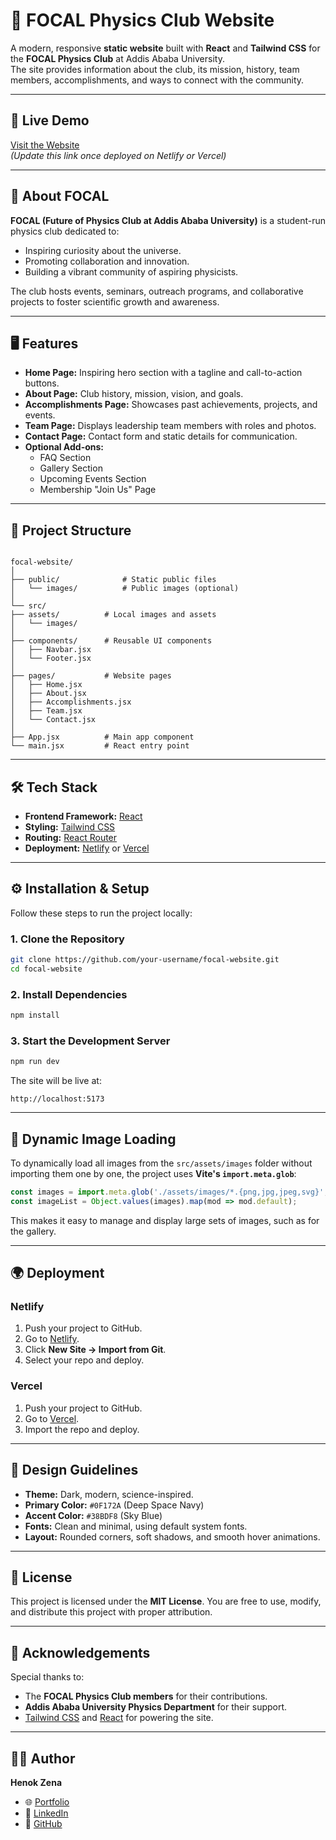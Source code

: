 
# 🌌 FOCAL Physics Club Website

A modern, responsive **static website** built with **React** and **Tailwind CSS** for the **FOCAL Physics Club** at Addis Ababa University.  
The site provides information about the club, its mission, history, team members, accomplishments, and ways to connect with the community.

---

## 🚀 Live Demo
[Visit the Website](https://your-deployment-link.com)  
*(Update this link once deployed on Netlify or Vercel)*

---

## 📖 About FOCAL
**FOCAL (Future of Physics Club at Addis Ababa University)** is a student-run physics club dedicated to:
- Inspiring curiosity about the universe.
- Promoting collaboration and innovation.
- Building a vibrant community of aspiring physicists.

The club hosts events, seminars, outreach programs, and collaborative projects to foster scientific growth and awareness.

---

## 🖥️ Features
- **Home Page:** Inspiring hero section with a tagline and call-to-action buttons.
- **About Page:** Club history, mission, vision, and goals.
- **Accomplishments Page:** Showcases past achievements, projects, and events.
- **Team Page:** Displays leadership team members with roles and photos.
- **Contact Page:** Contact form and static details for communication.
- **Optional Add-ons:**
  - FAQ Section
  - Gallery Section
  - Upcoming Events Section
  - Membership "Join Us" Page

---

## 📂 Project Structure
```

focal-website/
│
├── public/              # Static public files
│   └── images/          # Public images (optional)
│
└── src/
├── assets/          # Local images and assets
│   └── images/
│
├── components/      # Reusable UI components
│   ├── Navbar.jsx
│   └── Footer.jsx
│
├── pages/           # Website pages
│   ├── Home.jsx
│   ├── About.jsx
│   ├── Accomplishments.jsx
│   ├── Team.jsx
│   └── Contact.jsx
│
├── App.jsx          # Main app component
└── main.jsx         # React entry point

````

---

## 🛠️ Tech Stack
- **Frontend Framework:** [React](https://reactjs.org/)
- **Styling:** [Tailwind CSS](https://tailwindcss.com/)
- **Routing:** [React Router](https://reactrouter.com/)
- **Deployment:** [Netlify](https://www.netlify.com/) or [Vercel](https://vercel.com/)

---

## ⚙️ Installation & Setup

Follow these steps to run the project locally:

### **1. Clone the Repository**
```bash
git clone https://github.com/your-username/focal-website.git
cd focal-website
````

### **2. Install Dependencies**

```bash
npm install
```

### **3. Start the Development Server**

```bash
npm run dev
```

The site will be live at:

```
http://localhost:5173
```

---

## 📸 Dynamic Image Loading

To dynamically load all images from the `src/assets/images` folder without importing them one by one, the project uses **Vite's `import.meta.glob`**:

```jsx
const images = import.meta.glob('./assets/images/*.{png,jpg,jpeg,svg}', { eager: true });
const imageList = Object.values(images).map(mod => mod.default);
```

This makes it easy to manage and display large sets of images, such as for the gallery.

---

## 🌍 Deployment

### **Netlify**

1. Push your project to GitHub.
2. Go to [Netlify](https://www.netlify.com/).
3. Click **New Site → Import from Git**.
4. Select your repo and deploy.

### **Vercel**

1. Push your project to GitHub.
2. Go to [Vercel](https://vercel.com/).
3. Import the repo and deploy.

---

## 🎨 Design Guidelines

* **Theme:** Dark, modern, science-inspired.
* **Primary Color:** `#0F172A` (Deep Space Navy)
* **Accent Color:** `#38BDF8` (Sky Blue)
* **Fonts:** Clean and minimal, using default system fonts.
* **Layout:** Rounded corners, soft shadows, and smooth hover animations.

---

## 📜 License

This project is licensed under the **MIT License**.
You are free to use, modify, and distribute this project with proper attribution.

---

## 🤝 Acknowledgements

Special thanks to:

* The **FOCAL Physics Club members** for their contributions.
* **Addis Ababa University Physics Department** for their support.
* [Tailwind CSS](https://tailwindcss.com/) and [React](https://reactjs.org/) for powering the site.

---

## 🧑‍💻 Author

**Henok Zena**

* 🌐 [Portfolio](https://henokzena.netlify.app) 
* 💼 [LinkedIn](https://www.linkedin.com/in/henok-zena-3b8b99260/)
* 🐙 [GitHub](https://github.com/Henok225)

```

